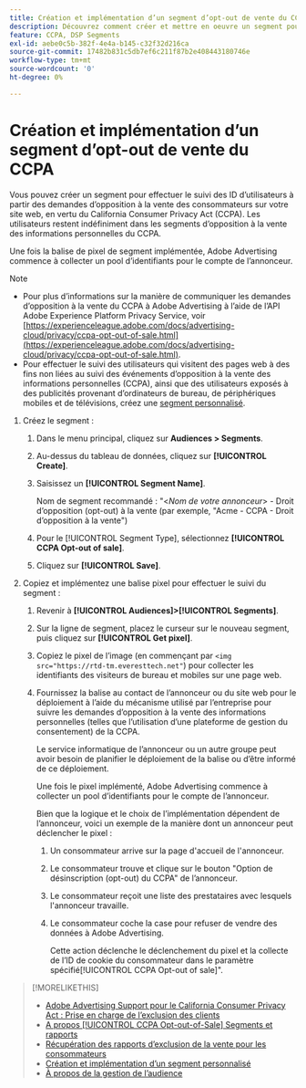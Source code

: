 ```yaml
---
title: Création et implémentation d’un segment d’opt-out de vente du CCPA
description: Découvrez comment créer et mettre en oeuvre un segment pour effectuer le suivi des identifiants d’utilisateurs à partir des demandes d’opposition à la vente des consommateurs.
feature: CCPA, DSP Segments
exl-id: aebe0c5b-382f-4e4a-b145-c32f32d216ca
source-git-commit: 17482b831c5db7ef6c211f87b2e408443180746e
workflow-type: tm+mt
source-wordcount: '0'
ht-degree: 0%

---
```


# Création et implémentation d’un segment d’opt-out de vente du CCPA

Vous pouvez créer un segment pour effectuer le suivi des ID d’utilisateurs à partir des demandes d’opposition à la vente des consommateurs sur votre site web, en vertu du California Consumer Privacy Act (CCPA). Les utilisateurs restent indéfiniment dans les segments d’opposition à la vente des informations personnelles du CCPA.

Une fois la balise de pixel de segment implémentée, Adobe Advertising commence à collecter un pool d’identifiants pour le compte de l’annonceur.

>[!NOTE]
>
>* Pour plus d’informations sur la manière de communiquer les demandes d’opposition à la vente du CCPA à Adobe Advertising à l’aide de l’API Adobe Experience Platform Privacy Service, voir [https://experienceleague.adobe.com/docs/advertising-cloud/privacy/ccpa-opt-out-of-sale.html](https://experienceleague.adobe.com/docs/advertising-cloud/privacy/ccpa-opt-out-of-sale.html).
>* Pour effectuer le suivi des utilisateurs qui visitent des pages web à des fins non liées au suivi des événements d’opposition à la vente des informations personnelles (CCPA), ainsi que des utilisateurs exposés à des publicités provenant d’ordinateurs de bureau, de périphériques mobiles et de télévisions, créez une [segment personnalisé](/help/dsp/audiences/custom-segment-create.md).


1. Créez le segment :

   1. Dans le menu principal, cliquez sur **Audiences > Segments**.

   1. Au-dessus du tableau de données, cliquez sur **[!UICONTROL Create]**.

   1. Saisissez un **[!UICONTROL Segment Name]**.

      Nom de segment recommandé : &quot;&lt;*Nom de votre annonceur*> - Droit d’opposition (opt-out) à la vente (par exemple, &quot;Acme - CCPA - Droit d’opposition à la vente&quot;)

   1. Pour le [!UICONTROL Segment Type], sélectionnez **[!UICONTROL CCPA Opt-out of sale]**.

   1. Cliquez sur **[!UICONTROL Save]**.

1. Copiez et implémentez une balise pixel pour effectuer le suivi du segment :

   1. Revenir à **[!UICONTROL Audiences]>[!UICONTROL Segments]**.

   1. Sur la ligne de segment, placez le curseur sur le nouveau segment, puis cliquez sur **[!UICONTROL Get pixel]**.

   1. Copiez le pixel de l’image (en commençant par `<img src="https://rtd-tm.everesttech.net"`) pour collecter les identifiants des visiteurs de bureau et mobiles sur une page web.

   1. Fournissez la balise au contact de l’annonceur ou du site web pour le déploiement à l’aide du mécanisme utilisé par l’entreprise pour suivre les demandes d’opposition à la vente des informations personnelles (telles que l’utilisation d’une plateforme de gestion du consentement) de la CCPA.

      Le service informatique de l’annonceur ou un autre groupe peut avoir besoin de planifier le déploiement de la balise ou d’être informé de ce déploiement.

      Une fois le pixel implémenté, Adobe Advertising commence à collecter un pool d’identifiants pour le compte de l’annonceur.

      Bien que la logique et le choix de l’implémentation dépendent de l’annonceur, voici un exemple de la manière dont un annonceur peut déclencher le pixel :

      1. Un consommateur arrive sur la page d&#39;accueil de l&#39;annonceur.
      1. Le consommateur trouve et clique sur le bouton &quot;Option de désinscription (opt-out) du CCPA&quot; de l’annonceur.
      1. Le consommateur reçoit une liste des prestataires avec lesquels l&#39;annonceur travaille.
      1. Le consommateur coche la case pour refuser de vendre des données à Adobe Advertising.

         Cette action déclenche le déclenchement du pixel et la collecte de l’ID de cookie du consommateur dans le paramètre spécifié[!UICONTROL CCPA Opt-out of sale]&quot;.

>[!MORELIKETHIS]
>
>* [Adobe Advertising Support pour le California Consumer Privacy Act : Prise en charge de l’exclusion des clients](/help/privacy/ccpa-opt-out-of-sale.md)
>* [A propos [!UICONTROL CCPA Opt-out-of-Sale] Segments et rapports](ccpa-opt-out-about.md)
>* [Récupération des rapports d’exclusion de la vente pour les consommateurs](ccpa-opt-out-segment-report-retrieve.md)
>* [Création et implémentation d’un segment personnalisé](custom-segment-create.md)
>* [À propos de la gestion de l’audience](audience-about.md)

